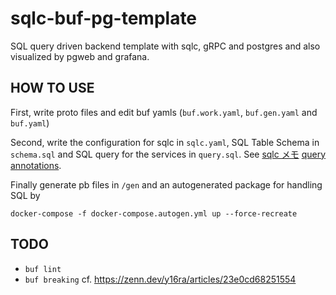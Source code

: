 # sqlc-buf-pg-template
SQL query driven backend template with sqlc, gRPC and postgres and also visualized by pgweb and grafana.

## HOW TO USE
First, write proto files and edit buf yamls (`buf.work.yaml`, `buf.gen.yaml` and `buf.yaml`)

Second, write the configuration for sqlc in `sqlc.yaml`, SQL Table Schema in `schema.sql` and SQL query for the services in `query.sql`.
See [sqlc メモ](https://zenn.dev/voluntas/scraps/f7f3f7e419af31) [query annotations](https://docs.sqlc.dev/en/stable/reference/query-annotations.html).

Finally generate pb files in `/gen` and an autogenerated package for handling SQL by
```
docker-compose -f docker-compose.autogen.yml up --force-recreate
```




## TODO
 - `buf lint`
 - `buf breaking`
cf. https://zenn.dev/y16ra/articles/23e0cd68251554

